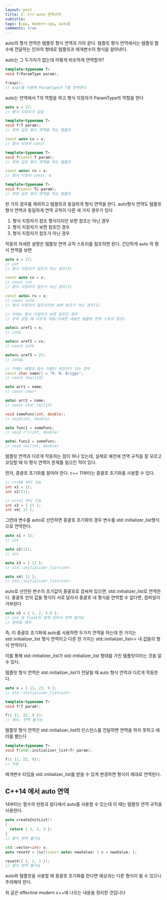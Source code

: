 ```yaml
---
layout: post
title: 2. C++ auto 연역규칙
subtitle: 
tags: [cpp, modern-cpp, auto]
comments: true
---
```


auto의 형식 연역은 템플릿 형식 연역과 거의 같다. 템플릿 형식 연역에서는 템플릿 함수에 전달하는 인자의 형태로 템플릿과 매개변수의 형식을 알아낸다.

auto는 그 두가지가 없는데 어떻게 비슷하게 연역할까?

```c++
template<typename T>
void f(ParamType param);

f(expr);
// expr를 이용해 ParamType과 T를 연역한다
```

auto는 연역에서 T의 역할을 하고 형식 지정자가 ParamType의 역할을 한다

```c++
auto x = 27;
// 형식 지정자가 없음

template<typename T>
void f(T param);
// 위와 같은 형식 연역을 하는 템플릿

const auto cx = x;
// 형식 지정자 const

template<typename T>
void f(const T param);
// 위와 같은 형식 연역을 하는 템플릿

const auto& rx = x;
// 형식 지정자 const, &

template<typename T>
void f(const T& param);
// 위와 같은 형식 연역을 하는 템플릿
```

한 가지 경우를 제외하고 템플릿과 동일하게 형식 연역을 한다. auto형식 연역도 템플릿 형식 연역과 동일하게 연역 규칙이 다른 세 가지 경우가 있다

1. 형식 지정자가 참조 형식이지만 보편 참조는 아닌 경우
2. 형식 지정자가 보편 참조인 경우
3. 형식 지정자가 참조가 아닌 경우

작동의 자세한 설명은 템플릿 연역 규칙 스토리를 참조하면 된다. 간단하게 auto 의 형식 연역을 보면

```c++
auto x = 27;
// int
// 형식 지정자가 참조가 아닌 경우(3)

const auto cx = x;
// const int
// 형식 지정자가 참조가 아닌 경우(3)

const auto& rx = x;
// const int&
// 형식 지정자가 참조이지만 보편 참조가 아닌 경우(1)

// 아래는 형식 지정자가 보편 참조인 경우
// 우측 값일 때 다르게 작동(자세한 내용은 템플릿 연역 스토리 참조)

auto&& uref1 = x;
// int&

auto&& uref2 = cx;
// const int&

auto&& uref3 = 27;
// int&&

// 아래는 배열과 함수 이름이 포인터가 되는 경우
const char name[] = "R. N. Briggs";
// const char[13]

auto arr1 = name;
// const char*

auto& arr2 = name;
// const char (&)[13]

void someFunc(int, double);
// void(int, double)

auto func1 = someFunc;
// void (*)(int, double)

auto& func2 = someFunc;
// void (&)(int, double)
```

템플릿 연역과 다르게 작동하는 점이 하나 있는데, 실제로 예전에 연역 규칙을 잘 모르고 코딩할 때 이 형식 연역이 문제를 일으킨 적이 있다.

먼저, 중괄호 초기화를 알아야 한다.
c++ 11부터는 중괄호 초기화를 사용할 수 있다.

```c++
// c++98 부터 가능
int x1 = 11;
int x2(11);

// c++11 부터 가능
int x3 = { 11 };
int x4{ 11 };
```

그런데 변수를 auto로 선언하면 중괄호 초기화의 경우 변수를 std::initializer_list<int>형식으로 연역한다.

```c++
auto x1 = 11;
// int

auto x2(11);
// int

auto x3 = { 11 };
// std::initializer_list<int>

auto x4{ 11 };
// std::initializer_list<int>
```

auto로 선언된 변수의 초기값이 중괄호로 감싸져 있으면, std::initializer_list로 연역한다. 중괄호 안의 값들 형식이 서로 달라서 중괄호 내 형식을 연역할 수 없다면, 컴파일이 거부된다

```c++
auto x5 = { 1, 2, 3.0 };
// int 와 float이 함께 있어서 연역 불가능
// 컴파일 에러
```

즉, 이 중괄호 초기화에 auto를 사용하면 두가지 연역을 하는데
한 가지는 std::initializer_list 형식 연역이고 다른 한 가지는 std::initializer_list<> 내 값들의 형식 연역이다.

이를 통해 std::initializer_list가 std::initializer_list<T> 형태를 가진 템플릿이라는 것을 알 수 있다.

템플릿 형식 연역은 std::initializer_list가 전달될 때 auto 형식 연역과 다르게 작동한다.

```c++
auto x = { 11, 23, 9 };
// std::initializer_list<int>

template<typename T>
void f(T param);

f({ 11, 22, 9 });
// 에러, 연역 불가능
```

템플릿 형식 연역은 std::initializer_list의 인스턴스를 전달하면 연역을 하지 못하고 에러를 뱉는다

```c++
template<typename T>
void f(std::initializer_list<T> param);

f({ 11, 22, 9});
// 작동
```

매개변수 타입을 std::initializer_list를 받을 수 있게 변경하면 형식이 제대로 연역된다.

## C++14 에서 auto 연역

14부터는 함수의 반환과 람다에서 auto를 사용할 수 있는데 이 때는 템플릿 연역 규칙을 사용한다.

```c++
auto createInitList()
{
  return { 1, 2, 3 };
}
// 형식 연역 불가능

std::vector<int> v;
auto resetV = [&v](const auto& newValue) { v = newValue; };

resetV({ 1, 2, 3 });
// 형식 연역 불가능
```

auto와 템플릿을 사용할 때 중괄호 초기화를 한다면 예상과는 다른 형식이 될 수 있으니 주의해야 한다.

위 글은 effective modern c++에 나오는 내용을 정리한 것입니다